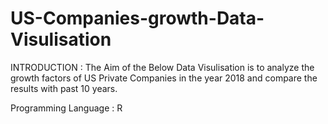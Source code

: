 # US-Companies-growth-Data-Visulisation
 INTRODUCTION : The Aim of the Below Data Visulisation is to analyze the growth factors of US Private Companies in the year 2018 and compare the results with past 10 years.
 
Programming Language : R
